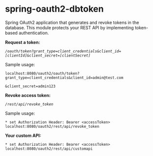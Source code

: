 # spring-oauth2-dbtoken
Spring OAuth2 application that generates and revoke tokens in the database. This module protects your REST API by implementing token-based authentication.

<b>Request a token:</b>

*`/oauth/token?grant_type=client_credentials&client_id=[clientId]&client_secret=[clientSecret]`*

Sample usage:
  
    localhost:8080/oauth2/oauth/token?grant_type=client_credentials&client_id=admin@test.com
                                                                      &client_secret=admin123

<b>Revoke access token:</b>

*`/rest/api/revoke_token`*

Sample usage:

    * set Authorization Header: Bearer <accessToken>
    localhost:8080/oauth2/rest/api/revoke_token

<b>Your custom API:</b>
  
    * set Authorization Header: Bearer <accessToken>
    localhost:8080/oauth2/rest/api/customapi  
